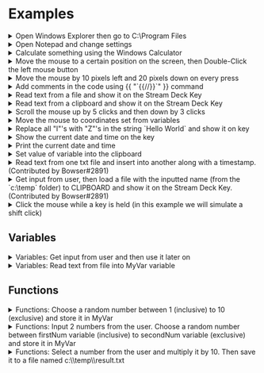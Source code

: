 <!-- NOTE: To you, the Contributor!
    Ironically, the double-bracket syntax used in SuperMacro conflicts with a special Marco syntax we can use here.
    See custom-functions.md in the *root* of the repository for the workaround
-->

# Examples
  
<details>
  <summary>Open Windows Explorer then go to C:\Program Files</summary>
  <br>
    <a href="../advanced-settings/#output-delay">Output delay</a> should be set to ~20ms<br>
    ```
    {{ "{{win}{e}}" }}{{ "{{pause:400}}" }}{{ "{{alt}{d}}" }}c:\Program Files\{{ "{{enter}}" }}
    ```
</details>
  
<details>
  <summary>Open Notepad and change settings</summary>
  <br>
    <a href="../advanced-settings/#output-delay">Output delay</a> should be set to ~20ms<br>
    This will not work correctly if your Windows (and notepad) are not in English<br>
    ```
    {{ "{{win}{r}}" }}{{ "{{pause:500}}" }}notepad.exe{{ "{{enter}}" }}{{ "{{pause:1000}}" }}Ok... Let's see what this plugin can do...{{ "{{alt}{f}}" }}{{ "{{right}}" }}{{ "{{PAUSE:400}}" }}{{ "{{right}}" }}  {{ "{{PAUSE:400}}" }}f{{ "{{pause:400}}" }}times{{ "{{down}}" }}{{ "{{PAUSE:400}}" }}{{ "{{tab}}" }}{{ "{{PAUSE:400}}" }}{{ "{{down}}" }}{{ "{{PAUSE:400}}" }}{{ "{{down}}" }}{{ "{{PAUSE:400}}" }}{{ "{{ENTER}}" }}{{ "{{ENTER}}" }}For more information visit: https://barider.g1thubio{{ "{{ctrl}{shift}{left}}" }}{{ "{{PAUSE:400}}" }}https://barraider.github.io{{ "{{ENTER}}" }}{{ "{{alt}{o}}" }}f{{ "{{PAUSE:100}}" }}Lucida Console{{ "{{tab}}" }}Regular{{ "{{Tab}}" }}12{{ "{{ENTER}}" }}
    ```
</details>

<details>
  <summary>Calculate something using the Windows Calculator</summary>
    <br>
    <a href="../advanced-settings/#output-delay">Output delay</a> should be set to ~20ms<br>
    ```
    {{ "{{win}{r}}" }}{{ "{{pause:300}}" }}calc{{ "{{enter}}" }}{{ "{{pause:1000}}" }}1*2*3*4*5=
    ```
</details>

<details>
  <summary>Move the mouse to a certain position on the screen, then Double-Click the left mouse button</summary>
    <br>
    To find the correct position you can use the Mouse Location action.<br>
    ```
    {{ "{{MOUSEXY:1000,15}}" }}{{ "{{MLEFTDBLCLICK}}" }}
    ```
</details>

<details>
  <summary>Move the mouse by 10 pixels left and 20 pixels down on every press</summary>
    ```
    {{ "{{MOUSEMOVE:-10,20}}" }}
    ```
</details>

<details>
<summary>Add comments in the code using {{ "`{{//}}`" }} command</summary>
  ```
    {{ "INPUT:myNumber" }} {{ "//" }} User inputs number.
    {{ "FUNC:MUL:MyResult:$myNumber:10" }} {{ "//" }} Multiply number by 10
    {{ "OUTPUTTOFILE:MyResult:c:\\temp\\result.txt" }} {{ "//" }} Save result in file
  ```
</details>

<details>
  <summary>Read text from a file and show it on the Stream Deck Key</summary>
    ```
    {{ "{{VARSETFROMFILE:MyVar:c:\\counter.txt}}" }}
    {{ "{{SETKEYTITLE:$MyVar}}" }}
    ```
</details>

<details>
  <summary>Read text from a clipboard and show it on the Stream Deck Key</summary>
    ```
    {{ "{{VARSETFROMCLIPBOARD:MyVar}}" }}
    {{ "{{SETKEYTITLE:$MyVar}}" }}
    ```
</details>

<details>
  <summary>Scroll the mouse up by 5 clicks and then down by 3 clicks</summary>
    ```
    {{ "{{MSCROLLUP:5}}" }}
    {{ "{{MSCROLLDOWN:3}}" }}
    ```
</details>

<details>
  <summary>Move the mouse to coordinates set from variables</summary>
    ```
    {{ "{{VARSET:X:100}}" }}
    {{ "{{VARSET:Y:400}}" }}
    {{ "{{MOUSEXY:$X,$Y}}" }}
    ```
</details>

<details>
  <summary>Replace all "l"'s with "Z"'s in the string `Hello World` and show it on key</summary>
    ```
    {{ "{{VARSET:XX:Hello World}}" }}
    {{ "{{VARSET:A:l}}" }}
    {{ "{{VARSET:B:Z}}" }}
    {{ "{{FUNC:REPLACE:MyVar:$XX:$A:$B}}" }}
    {{ "{{SETKEYTITLE:$MyVar}}" }}
    ```
</details>

<details>
  <summary>Show the current date and time on the key</summary>
    ```
    {{ "{{FUNC:NOW:MyVar:yyyy-MM-dd HH:mm:ss}}" }}
    {{ "{{SETKEYTITLE:$MyVar}}" }}
    ```
</details>

<details>
<summary>Print the current date and time</summary>

  ```
  {{ "{{FUNC:NOW:MyVar:yyyy-MM-dd HH:mm:ss}}" }}
  {{ "{{OUTPUT:MyVar}}" }}
  ```
</details>

<details>
  <summary>Set value of variable into the clipboard</summary>
    ```
    {{ "{{VARSET:MyVar:Hello World}}" }}
    {{ "{{SETCLIPBOARD:$MyVar}}" }}
    ```
</details>

<details>
  <summary>Read text from one txt file and insert into another along with a timestamp. (Contributed by Bowser#2891)</summary>
    ```
    {{ "{{VarSetFromFile:ListVar:C:\\temp\\List.txt}}" }}
    {{ "{{VarSetFromFile:NewTextVar:C:\\temp\\NewText.txt}}" }}
    {{ "{{FUNC:NOW:TimeVar:yyyy-MM-dd HH:mm:ss}}" }}

    {{ "{{FUNC:CONCAT:ListVarU:$ListVar:$SMENTER:$NewTextVar: :$TimeVar}}" }}

    {{ "{{OutputToFile:ListVarU:C:\\temp\\List.txt}}" }}
    ```
</details>

<details>
  <summary>Get input from user, then load a file with the inputted name (from the `c:\temp` folder) to CLIPBOARD and show it on the Stream Deck Key. (Contributed by Bowser#2891)</summary>
    <br>
  Note: Entire content of file may not fit within the screen of the Stream Deck Key.<br>
    ```
    {{ "{{Input:MyVar}}" }}
    {{ "{{FUNC:CONCAT:Filename:C:$SMCOLON:\\temp\\:$MyVar:.txt}}" }}
    {{ "{{VarSetFromFile:MyVar2:$Filename}}" }}
    {{ "{{SetClipboard:$MyVar2}}" }}
    {{ "{{SETKEYTITLE:$MyVar2}}" }}
    ```
</details>

<details>
  <summary>Click the mouse while a key is held (in this example we will simulate a shift click)</summary>
    ```
    {{ "{{KeyDown:LSHIFT}}{{LBUTTON}}{{KeyUp:LSHIFT}}" }}
    ```
</details>

## Variables
<details>
  <summary>Variables: Get input from user and then use it later on</summary>
    ```
    {{ "{{INPUT:Name}}" }}Hello {{ "{{OUTPUT:Name}}" }}, Nice to meet you!
    ```
</details>

<details>
  <summary>Variables: Read text from file into MyVar variable</summary>
    ```
    {{ "{{VarSetFromFile:MyVar:C:\\filename.txt}}" }}
    ```
</details>

## Functions
<details>
  <summary>Functions: Choose a random number between 1 (inclusive) to 10 (exclusive) and store it in MyVar</summary>
    ```
    {{ "{{FUNC:RANDOM:MyVar:1:10}}" }}
    ```
</details>

<details>
  <summary>Functions: Input 2 numbers from the user. Choose a random number between firstNum variable (inclusive) to secondNum variable (exclusive) and store it in MyVar</summary>
    ```
    {{ "{{INPUT:firstNum}}" }}
    {{ "{{INPUT:secondNum}}" }}
    {{ "{{FUNC:RANDOM:MyVar:$firstNum:$secondNum}}" }}
    ```
</details>

<details>
  <summary>Functions: Select a number from the user and multiply it by 10. Then save it to a file named c:\\temp\\result.txt</summary>
    ```
    {{ "{{INPUT:myNumber}}" }}
    {{ "{{FUNC:MUL:MyResult:$myNumber:10}}" }}
    {{ "{{OUTPUTTOFILE:MyResult:c:\\temp\\result.txt}}" }}
    ```
</details>
